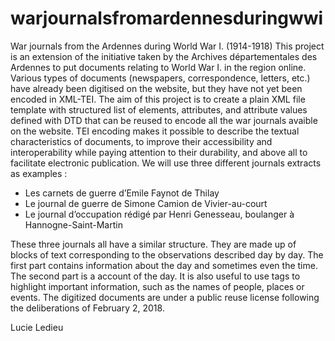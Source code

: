 # warjournalsfromardennesduringwwi
War journals from the Ardennes during World War I. (1914-1918)
This project is an extension of the initiative taken by the Archives départementales des Ardennes to put documents relating to World War I. in the region online. Various types of documents (newspapers, correspondence, letters, etc.) have already been digitised on the website, but they have not yet been encoded in XML-TEI. The aim of this project is to create a plain XML file template with structured list of elements, attributes, and attribute values defined with DTD that can be reused to encode all the war journals avaible on the website. TEI encoding makes it possible to describe the textual characteristics of documents, to improve their accessibility and interoperability while paying attention to their durability, and above all to facilitate electronic publication. We will use three different journals extracts as examples :
- Les carnets de guerre d’Emile Faynot de Thilay
- Le journal de guerre de Simone Camion de Vivier-au-court
- Le journal d’occupation rédigé par Henri Genesseau, boulanger à Hannogne-Saint-Martin
  
These three journals all have a similar structure. They are made up of blocks of text corresponding to the observations described day by day. The first part contains information about the day and sometimes even the time. The second part is a account of the day. It is also useful to use tags to highlight important information, such as the names of people, places or events. The digitized documents are under a public reuse license following the deliberations of February 2, 2018.

Lucie Ledieu

